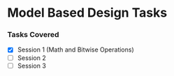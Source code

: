 # Model Based Design Tasks
### Tasks Covered

- [x] Session 1 (Math and Bitwise Operations)
- [ ] Session 2
- [ ] Session 3